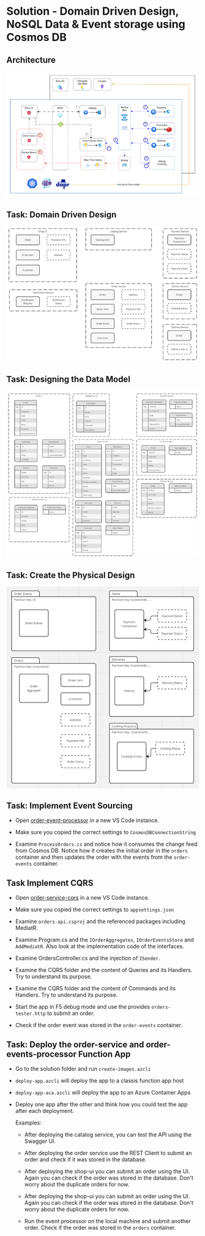 # Solution - Domain Driven Design, NoSQL Data & Event storage using Cosmos DB

## Architecture

![architecture](_images/app.png)

## Task: Domain Driven Design

![domain-model](_images/domain-model.png)

## Task: Designing the Data Model

![data-model](_images/data-model.png)

## Task: Create the Physical Design

![physical-design](_images/physical-design.png)

## Task: Implement Event Sourcing

- Open [order-event-processor](./order-events-processor/) in a new VS Code instance.

- Make sure you copied the correct settings to `CosmosDBConnectionString`

- Examine `ProcessOrders.cs` and notice how it consumes the change feed from Cosmos DB. Notice how it creates the initial order in the `orders` container and then updates the order with the events from the `order-events` container.

## Task Implement CQRS

- Open [order-service-cqrs](./order-service/) in a new VS Code instance.

- Make sure you copied the correct settings to `appsettings.json`

- Examine `orders-api.csproj` and the referenced packages including MediatR.

- Examine Program.cs and the `IOrderAggregates`, `IOrderEventsStore` and `AddMediatR`. Also look at the implementation code of the interfaces.

- Examine OrdersController.cs and the injection of `ISender`.

- Examine the CQRS folder and the content of Queries and its Handlers. Try to understand its purpose.

- Examine the CQRS folder and the content of Commands and its Handlers. Try to understand its purpose.

- Start the app in F5 debug mode and use the provides `orders-tester.http` to submit an order.

- Check if the order event was stored in the `order-events` container.

## Task: Deploy the order-service and order-events-processor Function App

- Go to the solution folder and run `create-images.azcli`

- `deploy-app.azcli` will deploy the app to a classis function app host

- `deploy-app-aca.azcli` will deploy the app to an Azure Container Apps

- Deploy one app after the other and think how you could test the app after each deployment.

  Examples:

  - After deploying the catalog service, you can test the API using the Swagger UI.

  - After deploying the order service use the REST Client to submit an order and check if it was stored in the database.

  - After deploying the shop-ui you can submit an order using the UI. Again you can check if the order was stored in the database. Don't worry about the duplicate orders for now.

  - After deploying the shop-ui you can submit an order using the UI. Again you can check if the order was stored in the database. Don't worry about the duplicate orders for now.

  - Run the event processor on the local machine and submit another order. Check if the order was stored in the `orders` container.